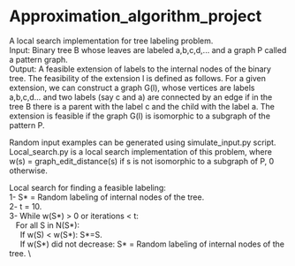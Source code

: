 # Approximation_algorithm_project
A local search implementation for tree labeling problem. \
Input: Binary tree B whose leaves are labeled a,b,c,d,... and a graph P called a pattern graph. \
Output: A feasible extension of labels to the internal nodes of the binary tree. The feasibility of the extension l is defined as follows. For a given extension, we can construct a graph G(l), whose vertices are labels a,b,c,d… and two labels (say c and a) are connected by an edge if in the tree B there is a parent with the label c and the child with the label a. The extension is feasible if the graph G(l) is isomorphic to a subgraph of the pattern P.

Random input examples can be generated using simulate_input.py script. \
Local_search.py is a local search implementation of this problem, where w(s) = graph_edit_distance(s) if s is not isomorphic to a subgraph of P, 0 otherwise.

Local search for finding a feasible labeling: \
1- S* = Random labeling of internal nodes of the tree. \
2- t = 10. \
3- While w(S*) > 0 or iterations < t: \
 &nbsp;&nbsp;&nbsp;For all S in N(S*): \
 &nbsp;&nbsp;&nbsp;&nbsp;&nbsp;If w(S) < w(S*): S*=S. \
 &nbsp;&nbsp;&nbsp;&nbsp;&nbsp;If w(S*) did not decrease: S* = Random labeling of internal nodes of the tree. \
